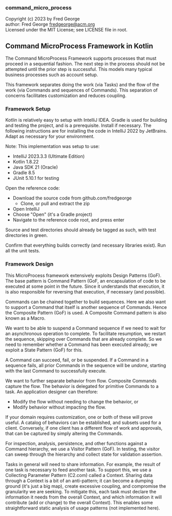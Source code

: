 ### command_micro_process

Copyright (c) 2023 by Fred George  
author: Fred George  fredgeorge@acm.org  
Licensed under the MIT License; see LICENSE file in root.


## Command MicroProcess Framework in Kotlin

The Command MicroProcess Framework supports processes that must
proceed in a sequential fashion. The next step in the process should
not be attempted until the prior step is successful. This models many
typical business processes such as account setup.

This framework separates doing the work (via Tasks) and the flow of
the work (via Commands and sequences of Commands). This separation of
concerns facilitates customization and reduces coupling.

### Framework Setup

Kotlin is relatively easy to setup with IntelliJ IDEA. 
Gradle is used for building and testing the project, and is a 
prerequisite. Install if necessary.
The following instructions are for installing the code 
in IntelliJ 2022 by JetBrains. 
Adapt as necessary for your environment.

Note: This implementation was setup to use:

- IntelliJ 2023.3.3 (Ultimate Edition)
- Kotlin 1.8.22
- Java SDK 21 (Oracle)
- Gradle 8.5
- JUnit 5.10.1 for testing

Open the reference code:

- Download the source code from github.com/fredgeorge
    - Clone, or pull and extract the zip
- Open IntelliJ
- Choose "Open" (it's a Gradle project)
- Navigate to the reference code root, and press enter

Source and test directories should already be tagged as such,
with test directories in green.

Confirm that everything builds correctly (and necessary libraries exist).
Run all the unit tests.

### Framework Design

This MicroProcess framework extensively exploits Design Patterns (GoF).
The base pattern is Command Pattern (GoF, an encapsulation of code to 
be executed at some point in the future. Since it understands that 
execution, it is also responsible for reversing that execution, if 
necessary (and possible).

Commands can be chained together to build sequences. Here we also want
to support a Command that itself is another sequence of Commands. Hence
the Composite Pattern (GoF) is used. A Composite Command pattern is 
also known as a Macro.

We want to be able to suspend a Command sequence if we need to wait
for an asynchronous operation to complete. To facilitate resumption, we
restart the sequence, skipping over Commands that are already complete.
So we need to remember whether a Command has been executed already; we 
exploit a State Pattern (GoF) for this.

A Command can succeed, fail, or be suspended. If a Command in a sequence
fails, all prior Commands in the sequence will be _undone_, starting
with the last Command to successfully execute.

We want to further separate behavior from flow. Composite Commands
capture the flow. The behavior is delegated for primitive Commands to
a task. An application designer can therefore:

- Modify the flow without needing to change the behavior, or
- Modify behavior without impacting the flow.

If your domain requires customization, one or both of these will
prove useful. A catalog of behaviors can be established, and subsets
used for a client. Conversely, if one client has a different flow of 
work and approvals, that can be captured by simply altering the
Commands.

For inspection, analysis, persistence, and other functions against a 
Command hierarchy, we use a Visitor Pattern (GoF). In testing, the 
visitor can sweep through the hierarchy and collect state for validation
assertion.

Tasks in general will need to share information. For example, the result
of one task is necessary to feed another task. To support this, we use
a Collecting Parameter Pattern (C2.com) called a Context. Sharing data
through a Context is a bit of an anti-pattern; it can become a dumping 
ground (it's just a big map), create excessive coupling, and compromise
the granularity we are seeking. To mitigate this, each task must declare
the information it needs from the overall Context, and which information
it will contribute (add or change) to the overall Context). This enables
some straightforward static analysis of usage patterns (not implemented
here).
